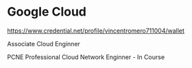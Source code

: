 # Google Cloud
https://www.credential.net/profile/vincentromero711004/wallet

Associate Cloud Enginner

PCNE
Professional Cloud Network Enginner - In Course
